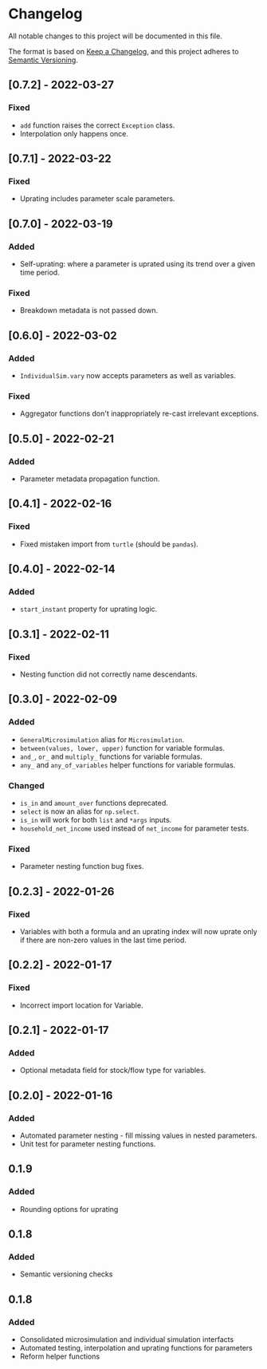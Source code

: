 # Changelog

All notable changes to this project will be documented in this file.

The format is based on [Keep a Changelog](https://keepachangelog.com/en/1.0.0/), 
and this project adheres to [Semantic Versioning](https://semver.org/spec/v2.0.0.html).

## [0.7.2] - 2022-03-27

### Fixed

* `add` function raises the correct `Exception` class.
* Interpolation only happens once.

## [0.7.1] - 2022-03-22

### Fixed

* Uprating includes parameter scale parameters.

## [0.7.0] - 2022-03-19

### Added

* Self-uprating: where a parameter is uprated using its trend over a given time period.

### Fixed

* Breakdown metadata is not passed down.

## [0.6.0] - 2022-03-02

### Added

* `IndividualSim.vary` now accepts parameters as well as variables.

### Fixed

* Aggregator functions don't inappropriately re-cast irrelevant exceptions.

## [0.5.0] - 2022-02-21

### Added

* Parameter metadata propagation function.

## [0.4.1] - 2022-02-16

### Fixed

* Fixed mistaken import from `turtle` (should be `pandas`).

## [0.4.0] - 2022-02-14

### Added

* `start_instant` property for uprating logic.

## [0.3.1] - 2022-02-11

### Fixed

* Nesting function did not correctly name descendants.

## [0.3.0] - 2022-02-09

### Added

* `GeneralMicrosimulation` alias for `Microsimulation`.
* `between(values, lower, upper)` function for variable formulas.
* `and_`, `or_` and `multiply_` functions for variable formulas.
* `any_` and `any_of_variables` helper functions for variable formulas.

### Changed

* `is_in` and `amount_over` functions deprecated.
* `select` is now an alias for `np.select`.
* `is_in` will work for both `list` and `*args` inputs.
* `household_net_income` used instead of `net_income` for parameter tests.


### Fixed

* Parameter nesting function bug fixes.

## [0.2.3] - 2022-01-26

### Fixed

* Variables with both a formula and an uprating index will now uprate only if there are non-zero values in the last time period.

## [0.2.2] - 2022-01-17

### Fixed

* Incorrect import location for Variable.

## [0.2.1] - 2022-01-17

### Added

* Optional metadata field for stock/flow type for variables.

## [0.2.0] - 2022-01-16

### Added

* Automated parameter nesting - fill missing values in nested parameters.
* Unit test for parameter nesting functions.

## 0.1.9

### Added

* Rounding options for uprating

## 0.1.8

### Added

* Semantic versioning checks

## 0.1.8

### Added

* Consolidated microsimulation and individual simulation interfacts
* Automated testing, interpolation and uprating functions for parameters
* Reform helper functions
